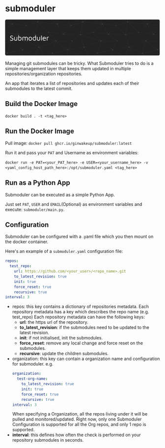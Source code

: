 # submoduler
![Alt text](resources/gh/header.png?raw=true "Submoduler")

Managing git submodules can be tricky.
What Submoduler tries to do is a simple management layer that keeps them updated in multiple repositories/organization repositories.

An app that iterates a list of repositories and updates each of their submodules to the latest commit.
   
## Build the Docker Image

`docker build . -t <tag_here>`

## Run the Docker Image

Pull image:
`docker pull ghcr.io/ginwakeup/submoduler:latest`

Run it and pass your `PAT` and Username as environment variables:

`docker run -e PAT=<your_PAT_here> -e USER=<your_username_here> -v <yaml_config_host_path_here>:/opt/submoduler.yaml <tag_here>`

## Run as a Python App

Submoduler can be executed as a simple Python App.

Just set `PAT`, `USER` and `EMAIL`(Optional) as environment variables and execute: `submoduler/main.py`.

## Configuration

Submoduler can be configured with a .yaml file which you then mount on the docker container.

Here's an example of a `submoduler.yaml` configuration file:

```yaml
repos:
  test_repo:
    url: https://github.com/<your_user>/<repo_name>.git
    to_latest_revision: true
    init: true
    force_reset: true
    recursive: true
interval: 3
```

- repos: this key contains a dictionary of repositories metadata. Each repository metadata has
  a key which describes the repo name (e.g. test_repo)
  Each repository metadata can have the following keys:
  - **url**: the https url of the repository.
  - **to_latest_revision**: if the submodules need to be updated to the latest revision.
  - **init**: if not initialised, init the submodules.
  - **force_reset**: remove any local change and force reset on the submodules.
  - **recursive**: update the children submodules.
- organization: this key can contain a organization name and configuration for submoduler.
  e.g.
  ```yaml
  organization:
    test-org-name:
      to_latest_revision: true
      init: true
      force_reset: true
      recursive: true
  interval: 3
  ```
  When specifying a Organization, all the repos living under it will be pulled and monitored/updated.
  Right now, only one Submoduler Configuration is supported for all the Org repos, and only 1 repo is supported.
- **interval**: this defines how often the check is performed on your repository submodules in seconds.
